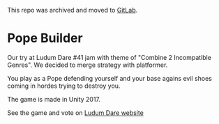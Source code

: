 This repo was archived and moved to [GitLab](https://gitlab.com/srpwnd/pope-builder).

# Pope Builder
Our try at Ludum Dare #41 jam with theme of "Combine 2 Incompatible Genres". We decided to merge strategy with platformer.

You play as a Pope defending yourself and your base agains evil shoes coming in hordes trying to destroy you.

The game is made in Unity 2017.

See the game and vote on [Ludum Dare website](https://ldjam.com/events/ludum-dare/41/pope-builder-in-hell)
